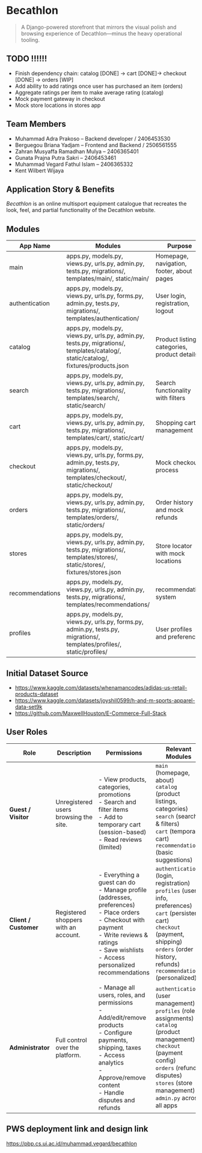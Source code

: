 # Becathlon

> A Django-powered storefront that mirrors the visual polish and browsing experience of Decathlon—minus the heavy operational tooling.

## TODO !!!!!!
- Finish dependency chain: catalog [DONE] -> cart [DONE]-> checkout [DONE] -> orders [WIP]
- Add ability to add ratings once user has purchased an item (orders)
- Aggregate ratings per item to make average rating (catalog)
- Mock payment gateway in checkout
- Mock store locations in stores app

## Team Members

- Muhammad Adra Prakoso – Backend developer / 2406453530
- Berguegou Briana Yadjam – Frontend and Backend / 2506561555
- Zahran Musyaffa Ramadhan Mulya – 2406365401
- Gunata Prajna Putra Sakri – 2406453461
- Muhammad Vegard Fathul Islam – 2406365332
- Kent Wilbert Wijaya

## Application Story & Benefits

_Becathlon_ is an online multisport equipment catalogue that recreates the look, feel, and partial functionality of the Decathlon website. 

## Modules

| App Name | Modules | Purpose |
|----------|---------|---------|
| main  | apps.py, models.py, views.py, urls.py, admin.py, tests.py, migrations/, templates/main/, static/main/ | Homepage, navigation, footer, about pages |
| authentication | apps.py, models.py, views.py, urls.py, forms.py, admin.py, tests.py, migrations/, templates/authentication/ | User login, registration, logout |
| catalog | apps.py, models.py, views.py, urls.py, admin.py, tests.py, migrations/, templates/catalog/, static/catalog/, fixtures/products.json | Product listings, categories, product details |
| search | apps.py, models.py, views.py, urls.py, admin.py, tests.py, migrations/, templates/search/, static/search/ | Search functionality with filters |
| cart | apps.py, models.py, views.py, urls.py, admin.py, tests.py, migrations/, templates/cart/, static/cart/ | Shopping cart management |
| checkout | apps.py, models.py, views.py, urls.py, forms.py, admin.py, tests.py, migrations/, templates/checkout/, static/checkout/ | Mock checkout process |
| orders | apps.py, models.py, views.py, urls.py, admin.py, tests.py, migrations/, templates/orders/, static/orders/ | Order history and mock refunds |
| stores | apps.py, models.py, views.py, urls.py, admin.py, tests.py, migrations/, templates/stores/, static/stores/, fixtures/stores.json | Store locator with mock locations |
| recommendations | apps.py, models.py, views.py, urls.py, admin.py, tests.py, migrations/, templates/recommendations/ | recommendation system |
| profiles | apps.py, models.py, views.py, urls.py, forms.py, admin.py, tests.py, migrations/, templates/profiles/, static/profiles/ | User profiles and preferences |

## Initial Dataset Source 

- https://www.kaggle.com/datasets/whenamancodes/adidas-us-retail-products-dataset
- https://www.kaggle.com/datasets/joyshil0599/h-and-m-sports-apparel-data-set9k
- https://github.com/MaxwellHouston/E-Commerce-Full-Stack
  
## User Roles

| Role              | Description | Permissions | Relevant Modules |
|-------------------|-------------|-------------|------------------|
| **Guest / Visitor** | Unregistered users browsing the site. | - View products, categories, promotions<br>- Search and filter items<br>- Add to temporary cart (session-based)<br>- Read reviews (limited) | `main` (homepage, about)<br>`catalog` (product listings, categories)<br>`search` (search & filters)<br>`cart` (temporary cart)<br>`recommendations` (basic suggestions) |
| **Client / Customer** | Registered shoppers with an account. | - Everything a guest can do<br>- Manage profile (addresses, preferences)<br>- Place orders<br>- Checkout with payment<br>- Write reviews & ratings<br>- Save wishlists<br>- Access personalized recommendations | `authentication` (login, registration)<br>`profiles` (user info, preferences)<br>`cart` (persistent cart)<br>`checkout` (payment, shipping)<br>`orders` (order history, refunds)<br>`recommendations` (personalized) |
| **Administrator** | Full control over the platform. | - Manage all users, roles, and permissions<br>- Add/edit/remove products<br>- Configure payments, shipping, taxes<br>- Access analytics<br>- Approve/remove content<br>- Handle disputes and refunds | `authentication` (user management)<br>`profiles` (role assignments)<br>`catalog` (product management)<br>`checkout` (payment config)<br>`orders` (refunds, disputes)<br>`stores` (store management)<br>`admin.py` across all apps |

## PWS deployment link and design link

https://pbp.cs.ui.ac.id/muhammad.vegard/becathlon

